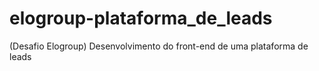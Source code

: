 # elogroup-plataforma_de_leads
(Desafio Elogroup) Desenvolvimento do front-end de uma plataforma de leads
